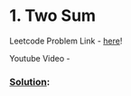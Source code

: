 # 1. Two Sum

Leetcode Problem Link - [here](https://leetcode.com/problems/two-sum/description/?envType=study-plan-v2&envId=top-100-liked)!

Youtube Video - 

### [Solution]():

```cpp

```